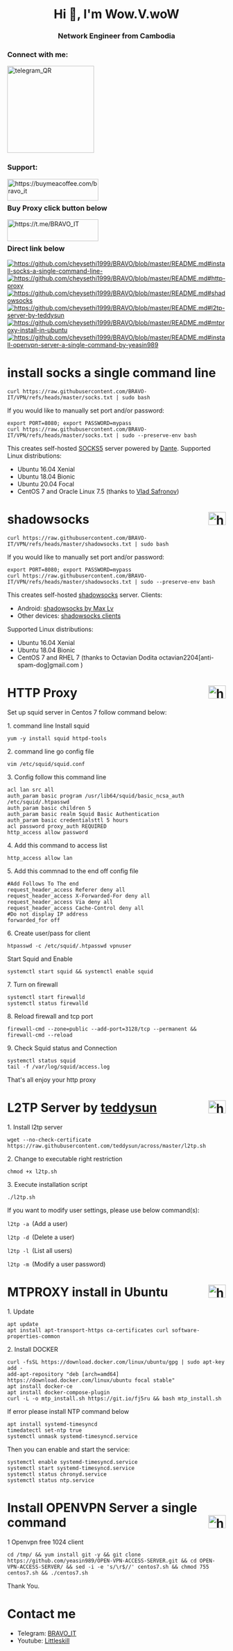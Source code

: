 
<h1 align="center">Hi 👋, I'm Wow.V.woW</h1>
<h3 align="center">Network Engineer from Cambodia</h3>

<h3 align="left">Connect with me:</h3>
<p align="left">
<img src="telegram_QR.png" alt="telegram_QR" width="200" height="200">
</p>
<h3 align="left">Support:</h3>
<p><a href="https://www.buymeacoffee.com/https://buymeacoffee.com/bravo_it"> <img align="left" src="https://cdn.buymeacoffee.com/buttons/v2/default-yellow.png" height="50" width="210" alt="https://buymeacoffee.com/bravo_it" /></a></p><br><br>
<h3 align="left">Buy Proxy click button below</h3>
<p><a href="https://t.me/BRAVO_IT"> <img align="left" src="https://github.com/cheysethi1999/BRAVO/blob/master/images/sell.png" height="50" width="210" alt="https://t.me/BRAVO_IT" /></a></p><br><br>

<h3 align="left">Direct link below</h3>
<a href="https://github.com/cheysethi1999/BRAVO/blob/master/README.md#install-socks-a-single-command-line-" target="blank"><img align="center" src="https://github.com/cheysethi1999/BRAVO/blob/master/images/socks.png" alt="https://github.com/cheysethi1999/BRAVO/blob/master/README.md#install-socks-a-single-command-line-"/></a>
<a href="https://github.com/cheysethi1999/BRAVO/blob/master/README.md#http-proxy" target="blank"><img align="center" src="https://github.com/cheysethi1999/BRAVO/blob/master/images/http.png" alt="https://github.com/cheysethi1999/BRAVO/blob/master/README.md#http-proxy"/></a>
<a href="https://github.com/cheysethi1999/BRAVO/blob/master/README.md#shadowsocks" target="blank"><img align="center" src="https://github.com/cheysethi1999/BRAVO/blob/master/images/shadowsocks.png" alt="https://github.com/cheysethi1999/BRAVO/blob/master/README.md#shadowsocks"/></a>
<a href="https://github.com/cheysethi1999/BRAVO/blob/master/README.md#l2tp-server-by-teddysun" target="blank"><img align="center" src="https://github.com/cheysethi1999/BRAVO/blob/master/images/l2tp.png" alt="https://github.com/cheysethi1999/BRAVO/blob/master/README.md#l2tp-server-by-teddysun"/></a>
<a href="https://github.com/cheysethi1999/BRAVO/blob/master/README.md#mtproxy-install-in-ubuntu" target="blank"><img align="center" src="https://github.com/cheysethi1999/BRAVO/blob/master/images/mtproxy.png" alt="https://github.com/cheysethi1999/BRAVO/blob/master/README.md#mtproxy-install-in-ubuntu"/></a>
<a href="https://github.com/cheysethi1999/BRAVO/blob/master/README.md#install-openvpn-server-a-single-command-by-yeasin989" target="blank"><img align="center" src="https://github.com/cheysethi1999/BRAVO/blob/master/images/openvpn.png" alt="https://github.com/cheysethi1999/BRAVO/blob/master/README.md#install-openvpn-server-a-single-command-by-yeasin989"/></a>


<h1 id="socks5">install socks a single command line </h1>
<p><code class="language-plaintext highlighter-rouge">curl https://raw.githubusercontent.com/BRAVO-IT/VPN/refs/heads/master/socks.txt | sudo bash</code></p>

<p>If you would like to manually set port and/or password:</p>

<div class="language-bash highlighter-rouge"><div class="highlight"><pre class="highlight"><code><span class="nb">export </span><span class="nv">PORT</span><span class="o">=</span>8080<span class="p">;</span> <span class="nb">export </span><span class="nv">PASSWORD</span><span class="o">=</span>mypass
curl https://raw.githubusercontent.com/BRAVO-IT/VPN/refs/heads/master/socks.txt | <span class="nb">sudo</span> <span class="nt">--preserve-env</span> bash
</code></pre></div></div>

<p>This creates self-hosted <a href="https://en.wikipedia.org/wiki/SOCKS">SOCKS5</a> server powered by <a href="http://www.inet.no/dante/">Dante</a>. Supported Linux distributions:</p>

<ul>
  <li>Ubuntu 16.04 Xenial</li>
  <li>Ubuntu 18.04 Bionic</li>
  <li>Ubuntu 20.04 Focal</li>
  <li>CentOS 7 and Oracle Linux 7.5 (thanks to <a href="https://github.com/vladsf">Vlad Safronov</a>)</li>
</ul>

<h1 id="shadowsocks">shadowsocks <a href="https://github.com/cheysethi1999/BRAVO/blob/master/README.md#direct-link-below" target="blank"><img align="right" src="https://thumbnail.imgbin.com/23/6/16/imgbin-button-return-s-mSaKDepmjzAignfPP9c5QrPnx_t.jpg" alt="https://github.com/cheysethi1999/BRAVO/blob/master/README.md#direct-link-below" height="30" width="40" /></a></h1>

<p><code class="language-plaintext highlighter-rouge">curl https://raw.githubusercontent.com/BRAVO-IT/VPN/refs/heads/master/shadowsocks.txt | sudo bash</code></p>

<p>If you would like to manually set port and/or password:</p>

<div class="language-bash highlighter-rouge"><div class="highlight"><pre class="highlight"><code><span class="nb">export </span><span class="nv">PORT</span><span class="o">=</span>8080<span class="p">;</span> <span class="nb">export </span><span class="nv">PASSWORD</span><span class="o">=</span>mypass
curl https://raw.githubusercontent.com/BRAVO-IT/VPN/refs/heads/master/shadowsocks.txt | <span class="nb">sudo</span> <span class="nt">--preserve-env</span> bash
</code></pre></div></div>

<p>This creates self-hosted <a href="https://shadowsocks.org/">shadowsocks</a> server. Clients:</p>
<ul>
  <li>Android: <a href="https://play.google.com/store/apps/details?id=com.github.shadowsocks">shadowsocks by Max Lv</a></li>
  <li>Other devices: <a href="https://shadowsocks.org/en/download/clients.html">shadowsocks clients</a></li>
</ul>

<p>Supported Linux distributions:</p>

<ul>
  <li>Ubuntu 16.04 Xenial</li>
  <li>Ubuntu 18.04 Bionic</li>
  <li>CentOS 7 and RHEL 7 (thanks to Octavian Dodita octavian2204[anti-spam-dog]gmail.com )</li>
</ul>
 <h1 id="HTTP Proxy">HTTP Proxy <a href="https://github.com/cheysethi1999/BRAVO/blob/master/README.md#direct-link-below" target="blank"><img align="right" src="https://thumbnail.imgbin.com/23/6/16/imgbin-button-return-s-mSaKDepmjzAignfPP9c5QrPnx_t.jpg" alt="https://github.com/cheysethi1999/BRAVO/blob/master/README.md#direct-link-below" height="30" width="40" /></a></h1>

 <p>Set up squid server in Centos 7 follow command below:</p>
 <p>1. command line Install squid</p>
 <p><code class="language-plaintext highlighter-rouge">yum -y install squid httpd-tools</code></p>
<p>2. command line go config file</p>
<p><code class="language-plaintext highlighter-rouge">vim /etc/squid/squid.conf</code></p>
<p>3. Config follow this command line</p>
<p><code class="language-plaintext highligter-rouge">acl lan src all
auth_param basic program /usr/lib64/squid/basic_ncsa_auth /etc/squid/.htpasswd
auth_param basic children 5
auth_param basic realm Squid Basic Authentication
auth_param basic credentialsttl 5 hours
acl password proxy_auth REQUIRED
http_access allow password</code></p>
<p>4. Add this command to access list</p>
<p><code class="language-plaintext highligter-rouge">http_access allow lan</code></p>
<p>5. Add this commnad to the end off config file</p>
<p><code class="language-plaintext highligter-rouge">#Add Follows To The end
request_header_access Referer deny all
request_header_access X-Forwarded-For deny all
request_header_access Via deny all
request_header_access Cache-Control deny all
#Do not display IP address
forwarded_for off</code></p>
<p>6. Create user/pass for client</p>
<p><code class="language-plaintext highligter-rouge">htpasswd -c /etc/squid/.htpasswd vpnuser</code></p>
<p>Start Squid and Enable</p>
<p><code class="language-plaintext highligter-rouge">systemctl start squid && systemctl enable squid</code></p>
<p>7. Turn on firewall</p>
<p><code class="language-plaintext highligter-rouge">systemctl start firewalld
systemctl status firewalld</code></p>
<p>8. Reload firewall and tcp port</p>
<p><code class="language-plaintext highligter-rouge">firewall-cmd --zone=public --add-port=3128/tcp --permanent && firewall-cmd --reload</code></p>
<p>9. Check Squid status and Connection</p>
<p><code class="language-plaintext highligter-rouge">systemctl status squid
tail -f /var/log/squid/access.log</code></p>

<p>That's all enjoy your http proxy</p>

<h1>L2TP Server by <a href="https://github.com/teddysun">teddysun</a><a href="https://github.com/cheysethi1999/BRAVO/blob/master/README.md#direct-link-below" target="blank"><img align="right" src="https://thumbnail.imgbin.com/23/6/16/imgbin-button-return-s-mSaKDepmjzAignfPP9c5QrPnx_t.jpg" alt="https://github.com/cheysethi1999/BRAVO/blob/master/README.md#direct-link-below" height="30" width="40" /></a></h1>

<p>1. Install l2tp server</p>
<p><code class="language-plaintext highligter-rouge">wget --no-check-certificate https://raw.githubusercontent.com/teddysun/across/master/l2tp.sh</code></p>
<p>2. Change to executable right restriction</p>
<p><code class="language-plaintext highligter-rouge">chmod +x l2tp.sh</code></p>
<p>3. Execute installation script</p>
<p><code class="language-plaintext highligter-rouge">./l2tp.sh</code></p>
<p>If you want to modify user settings, please use below command(s):</p>
<p><code class="language-plaintext highligter-rouge">l2tp -a </code>(Add a user)</p>
<p><code class="language-plaintext highligter-rouge">l2tp -d </code>(Delete a user)</p>
<p><code class="language-plaintext highligter-rouge">l2tp -l </code>(List all users)</p>
<p><code class="language-plaintext highligter-rouge">l2tp -m </code>(Modify a user password)</p>

<h1>MTPROXY install in Ubuntu <a href="https://github.com/cheysethi1999/BRAVO/blob/master/README.md#direct-link-below" target="blank"><img align="right" src="https://thumbnail.imgbin.com/23/6/16/imgbin-button-return-s-mSaKDepmjzAignfPP9c5QrPnx_t.jpg" alt="https://github.com/cheysethi1999/BRAVO/blob/master/README.md#direct-link-below" height="30" width="40" /></a></h1>
<p>1. Update </p>
<p><code class="language-plaintext highligter-rouge">apt update
apt install apt-transport-https ca-certificates curl software-properties-common</code></p>
<p>2. Install DOCKER</p>
<p><code class="language-plaintext highligter-rouge">curl -fsSL https://download.docker.com/linux/ubuntu/gpg | sudo apt-key add -
add-apt-repository "deb [arch=amd64] https://download.docker.com/linux/ubuntu focal stable"
apt install docker-ce
apt install docker-compose-plugin
curl -L -o mtp_install.sh https://git.io/fj5ru && bash mtp_install.sh</code></p>
<p>If error please install NTP command below</p>
<p><code class="language-plaintext highligter-rouge">apt install systemd-timesyncd
timedatectl set-ntp true
systemctl unmask systemd-timesyncd.service</code></p>
<p>Then you can enable and start the service:</p>
<p><code class="language-plaintext highligter-rouge">systemctl enable systemd-timesyncd.service
systemctl start systemd-timesyncd.service
systemctl status chronyd.service
systemctl status ntp.service</code></p>

<h1>Install OPENVPN Server a single command <a href="https://github.com/cheysethi1999/BRAVO/blob/master/README.md#direct-link-below" target="blank"><img align="right" src="https://thumbnail.imgbin.com/23/6/16/imgbin-button-return-s-mSaKDepmjzAignfPP9c5QrPnx_t.jpg" alt="https://github.com/cheysethi1999/BRAVO/blob/master/README.md#direct-link-below" height="30" width="40" /></a></h1>
<p>1 Openvpn free 1024 client</p>
<p><code class="language-plaintext highligter-rouge">cd /tmp/ && yum install git -y && git clone https://github.com/yeasin989/OPEN-VPN-ACCESS-SERVER.git && cd OPEN-VPN-ACCESS-SERVER/ && sed -i -e 's/\r$//' centos7.sh && chmod 755 centos7.sh && ./centos7.sh</code></p>
Thank You.

 <h1 id="Contact me">Contact me</h1>
<ul>
  <li>Telegram: <a href="https://t.me/BRAVO_IT">BRAVO_IT</a></li>
  <li>Youtube: <a href="https://youtube.com/@littleskill168?si=VEru_lzwOXJg5Wk9">Littleskill</a></li>
</ul>




 

